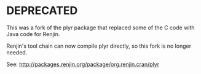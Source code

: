 # DEPRECATED

This was a fork of the plyr package that replaced some of the C code with Java code
for Renjin.

Renjin's tool chain can now compile plyr directly, so this fork is no longer needed.

See: http://packages.renjin.org/package/org.renjin.cran/plyr
